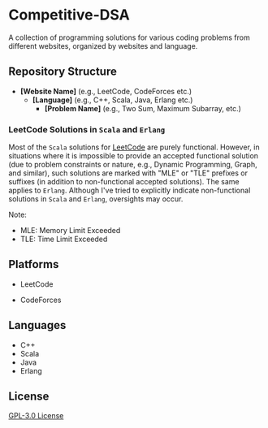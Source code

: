 # Competitive-DSA

A collection of programming solutions for various coding problems from different websites, organized by websites and language.

## Repository Structure

* **[Website Name]** (e.g., LeetCode, CodeForces etc.)
	+ **[Language]** (e.g., C++, Scala, Java, Erlang etc.)
		- **[Problem Name]** (e.g., Two Sum, Maximum Subarray, etc.)


### LeetCode Solutions in `Scala` and `Erlang`

Most of the `Scala` solutions for [LeetCode](https://leetcode.com/) are purely functional. However, in situations where it is impossible to provide an accepted functional solution (due to problem constraints or nature, e.g., Dynamic Programming, Graph, and similar), such solutions are marked with "MLE" or "TLE" prefixes or suffixes (in addition to non-functional accepted solutions). The same applies to `Erlang`. Although I've tried to explicitly indicate non-functional solutions in `Scala` and `Erlang`, oversights may occur.


Note:
*   MLE: Memory Limit Exceeded
*   TLE: Time Limit Exceeded


## Platforms

* LeetCode

* CodeForces

## Languages

* C++
* Scala
* Java
* Erlang

## License

[GPL-3.0 License](LICENSE)
